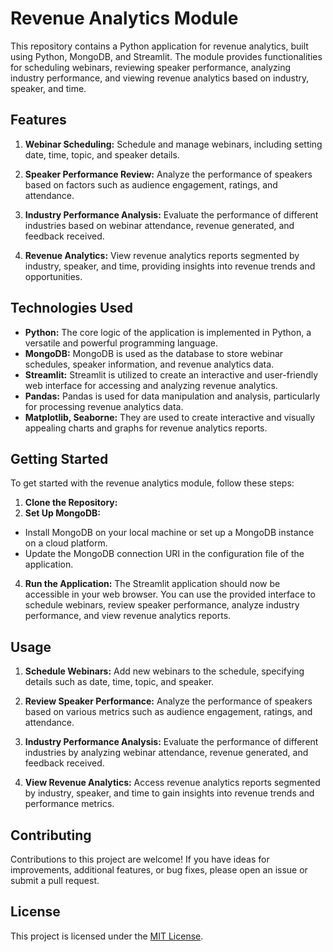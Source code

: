 # Revenue Analytics Module

This repository contains a Python application for revenue analytics, built using Python, MongoDB, and Streamlit. The module provides functionalities for scheduling webinars, reviewing speaker performance, analyzing industry performance, and viewing revenue analytics based on industry, speaker, and time.

## Features

1. **Webinar Scheduling:** Schedule and manage webinars, including setting date, time, topic, and speaker details.

2. **Speaker Performance Review:** Analyze the performance of speakers based on factors such as audience engagement, ratings, and attendance.

3. **Industry Performance Analysis:** Evaluate the performance of different industries based on webinar attendance, revenue generated, and feedback received.

4. **Revenue Analytics:** View revenue analytics reports segmented by industry, speaker, and time, providing insights into revenue trends and opportunities.

## Technologies Used

- **Python:** The core logic of the application is implemented in Python, a versatile and powerful programming language.
- **MongoDB:** MongoDB is used as the database to store webinar schedules, speaker information, and revenue analytics data.
- **Streamlit:** Streamlit is utilized to create an interactive and user-friendly web interface for accessing and analyzing revenue analytics.
- **Pandas:** Pandas is used for data manipulation and analysis, particularly for processing revenue analytics data.
- **Matplotlib, Seaborne:** They are used to create interactive and visually appealing charts and graphs for revenue analytics reports.

## Getting Started

To get started with the revenue analytics module, follow these steps:

1. **Clone the Repository:**
3. **Set Up MongoDB:**
- Install MongoDB on your local machine or set up a MongoDB instance on a cloud platform.
- Update the MongoDB connection URI in the configuration file of the application.

4. **Run the Application:**
The Streamlit application should now be accessible in your web browser. You can use the provided interface to schedule webinars, review speaker performance, analyze industry performance, and view revenue analytics reports.

## Usage

1. **Schedule Webinars:** Add new webinars to the schedule, specifying details such as date, time, topic, and speaker.

2. **Review Speaker Performance:** Analyze the performance of speakers based on various metrics such as audience engagement, ratings, and attendance.

3. **Industry Performance Analysis:** Evaluate the performance of different industries by analyzing webinar attendance, revenue generated, and feedback received.

4. **View Revenue Analytics:** Access revenue analytics reports segmented by industry, speaker, and time to gain insights into revenue trends and performance metrics.

## Contributing

Contributions to this project are welcome! If you have ideas for improvements, additional features, or bug fixes, please open an issue or submit a pull request.

## License

This project is licensed under the [MIT License](LICENSE).


